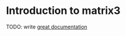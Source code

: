# Introduction to matrix3

TODO: write [great documentation](http://jacobian.org/writing/what-to-write/)
